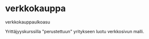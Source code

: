 # verkkokauppa
verkkokauppaulkoasu


Yrittäjyyskurssilla "perustettuun" yritykseen luotu verkkosivun malli.
